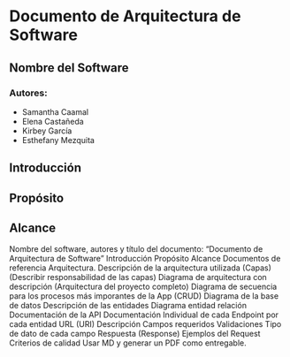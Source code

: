 # Documento de Arquitectura de Software #

## Nombre del Software ##

### Autores: ###
*   Samantha Caamal
*   Elena Castañeda
*   Kirbey García
*   Esthefany Mezquita

## Introducción ##
## Propósito ##
## Alcance ##

Nombre del software, autores y título del documento: “Documento de Arquitectura de Software”
Introducción
Propósito
Alcance 
Documentos de referencia
Arquitectura.
Descripción de la arquitectura utilizada (Capas) (Describir responsabilidad de las capas)
Diagrama de arquitectura con descripción (Arquitectura del proyecto completo)
Diagrama de secuencia para los procesos más imporantes de la App (CRUD)
Diagrama de la base de datos
Descripción de las entidades
Diagrama entidad relación
Documentación de la API
Documentación Individual de cada Endpoint por cada entidad
URL (URI)
Descripción
Campos requeridos
Validaciones
Tipo de dato de cada campo
Respuesta (Response)
Ejemplos del Request
Criterios de calidad
Usar MD y generar un PDF como entregable.